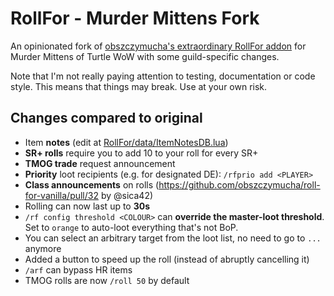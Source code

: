 # RollFor - Murder Mittens Fork
An opinionated fork of [obszczymucha's extraordinary RollFor addon](https://github.com/obszczymucha/roll-for-vanilla) for Murder Mittens of Turtle WoW with some guild-specific changes.

Note that I'm not really paying attention to testing, documentation or code style. This means that things may break. Use at your own risk.

## Changes compared to original
- Item **notes** (edit at [RollFor/data/ItemNotesDB.lua](RollFor/data/ItemNotesDB.lua))
- **SR+ rolls** require you to add 10 to your roll for every SR+
- **TMOG trade** request announcement
- **Priority** loot recipients (e.g. for designated DE): `/rfprio add <PLAYER>`
- **Class announcements** on rolls (https://github.com/obszczymucha/roll-for-vanilla/pull/32 by @sica42)
- Rolling can now last up to **30s**
- `/rf config threshold <COLOUR>` can **override the master-loot threshold**. Set to `orange` to auto-loot everything that's not BoP.
- You can select an arbitrary target from the loot list, no need to go to `...` anymore
- Added a button to speed up the roll (instead of abruptly cancelling it)
- `/arf` can bypass HR items
- TMOG rolls are now `/roll 50` by default